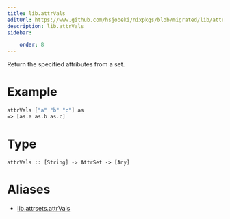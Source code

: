 ```yaml
---
title: lib.attrVals
editUrl: https://www.github.com/hsjobeki/nixpkgs/blob/migrated/lib/attrsets.nix#L296C5
description: lib.attrVals
sidebar:

    order: 8
---
```


Return the specified attributes from a set.

# Example

```nix
attrVals ["a" "b" "c"] as
=> [as.a as.b as.c]
```

# Type

```
attrVals :: [String] -> AttrSet -> [Any]
```


# Aliases

- [lib.attrsets.attrVals](/nix-doc-comments/reference/lib/attrsets/lib-attrsets-attrvals)


